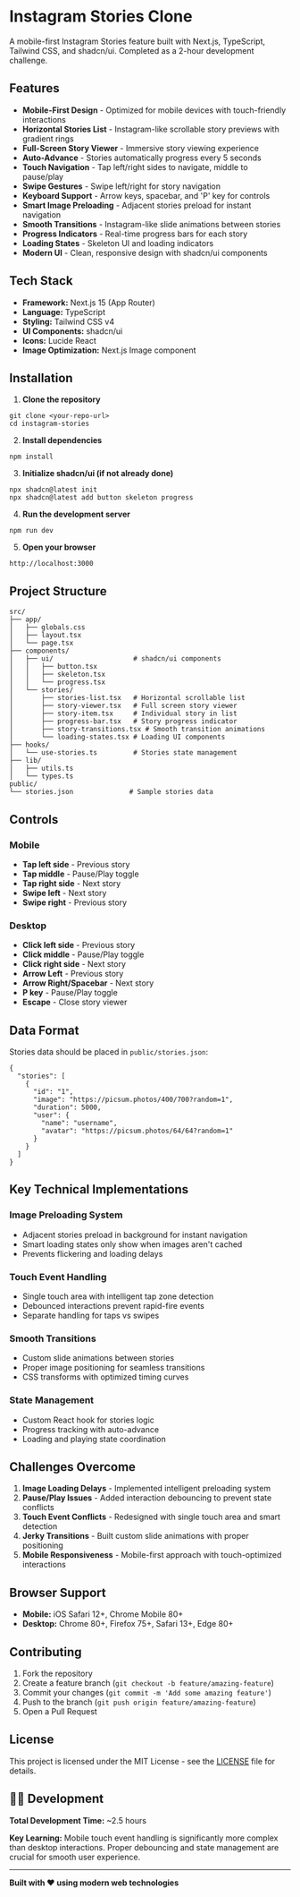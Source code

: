 

# Instagram Stories Clone

A mobile-first Instagram Stories feature built with Next.js, TypeScript, Tailwind CSS, and shadcn/ui. Completed as a 2-hour development challenge.


## Features

-  **Mobile-First Design** - Optimized for mobile devices with touch-friendly interactions
-  **Horizontal Stories List** - Instagram-like scrollable story previews with gradient rings
-  **Full-Screen Story Viewer** - Immersive story viewing experience
-  **Auto-Advance** - Stories automatically progress every 5 seconds
-  **Touch Navigation** - Tap left/right sides to navigate, middle to pause/play
-  **Swipe Gestures** - Swipe left/right for story navigation
-  **Keyboard Support** - Arrow keys, spacebar, and 'P' key for controls
-  **Smart Image Preloading** - Adjacent stories preload for instant navigation
-  **Smooth Transitions** - Instagram-like slide animations between stories
-  **Progress Indicators** - Real-time progress bars for each story
-  **Loading States** - Skeleton UI and loading indicators
-  **Modern UI** - Clean, responsive design with shadcn/ui components

##  Tech Stack

- **Framework:** Next.js 15 (App Router)
- **Language:** TypeScript
- **Styling:** Tailwind CSS v4
- **UI Components:** shadcn/ui
- **Icons:** Lucide React
- **Image Optimization:** Next.js Image component

##  Installation

1. **Clone the repository**
```
git clone <your-repo-url>
cd instagram-stories
```

2. **Install dependencies**
```
npm install
```

3. **Initialize shadcn/ui (if not already done)**
```
npx shadcn@latest init
npx shadcn@latest add button skeleton progress
```

4. **Run the development server**
```
npm run dev
```

5. **Open your browser**
```
http://localhost:3000
```

##  Project Structure

```
src/
├── app/
│   ├── globals.css
│   ├── layout.tsx
│   └── page.tsx
├── components/
│   ├── ui/                    # shadcn/ui components
│   │   ├── button.tsx
│   │   ├── skeleton.tsx
│   │   └── progress.tsx
│   └── stories/
│       ├── stories-list.tsx   # Horizontal scrollable list
│       ├── story-viewer.tsx   # Full screen story viewer
│       ├── story-item.tsx     # Individual story in list
│       ├── progress-bar.tsx   # Story progress indicator
│       ├── story-transitions.tsx # Smooth transition animations
│       └── loading-states.tsx # Loading UI components
├── hooks/
│   └── use-stories.ts         # Stories state management
├── lib/
│   ├── utils.ts
│   └── types.ts
public/
└── stories.json              # Sample stories data
```

##  Controls

### Mobile
- **Tap left side** - Previous story
- **Tap middle** - Pause/Play toggle
- **Tap right side** - Next story
- **Swipe left** - Next story
- **Swipe right** - Previous story

### Desktop
- **Click left side** - Previous story
- **Click middle** - Pause/Play toggle  
- **Click right side** - Next story
- **Arrow Left** - Previous story
- **Arrow Right/Spacebar** - Next story
- **P key** - Pause/Play toggle
- **Escape** - Close story viewer

##  Data Format

Stories data should be placed in `public/stories.json`:

```
{
  "stories": [
    {
      "id": "1",
      "image": "https://picsum.photos/400/700?random=1",
      "duration": 5000,
      "user": {
        "name": "username",
        "avatar": "https://picsum.photos/64/64?random=1"
      }
    }
  ]
}
```

##  Key Technical Implementations

### Image Preloading System
- Adjacent stories preload in background for instant navigation
- Smart loading states only show when images aren't cached
- Prevents flickering and loading delays

### Touch Event Handling
- Single touch area with intelligent tap zone detection
- Debounced interactions prevent rapid-fire events
- Separate handling for taps vs swipes

### Smooth Transitions
- Custom slide animations between stories
- Proper image positioning for seamless transitions
- CSS transforms with optimized timing curves

### State Management
- Custom React hook for stories logic
- Progress tracking with auto-advance
- Loading and playing state coordination

## Challenges Overcome

1. **Image Loading Delays** - Implemented intelligent preloading system
2. **Pause/Play Issues** - Added interaction debouncing to prevent state conflicts  
3. **Touch Event Conflicts** - Redesigned with single touch area and smart detection
4. **Jerky Transitions** - Built custom slide animations with proper positioning
5. **Mobile Responsiveness** - Mobile-first approach with touch-optimized interactions


## Browser Support

- **Mobile:** iOS Safari 12+, Chrome Mobile 80+
- **Desktop:** Chrome 80+, Firefox 75+, Safari 13+, Edge 80+

## Contributing

1. Fork the repository
2. Create a feature branch (`git checkout -b feature/amazing-feature`)
3. Commit your changes (`git commit -m 'Add some amazing feature'`)
4. Push to the branch (`git push origin feature/amazing-feature`)
5. Open a Pull Request

##  License

This project is licensed under the MIT License - see the [LICENSE](LICENSE) file for details.

## 👨‍💻 Development

**Total Development Time:** ~2.5 hours

**Key Learning:** Mobile touch event handling is significantly more complex than desktop interactions. Proper debouncing and state management are crucial for smooth user experience.

---

**Built with ❤️ using modern web technologies**
```
